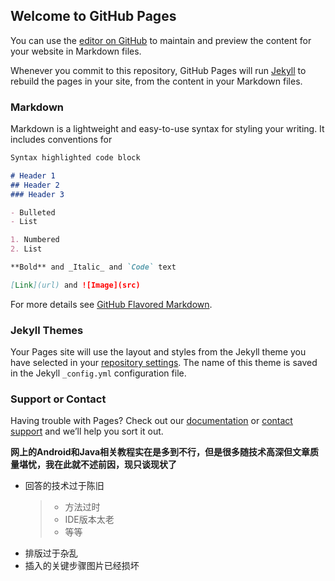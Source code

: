## Welcome to GitHub Pages

You can use the [editor on GitHub](https://github.com/lygwyc/essential/edit/master/README.md) to maintain and preview the content for your website in Markdown files.

Whenever you commit to this repository, GitHub Pages will run [Jekyll](https://jekyllrb.com/) to rebuild the pages in your site, from the content in your Markdown files.

### Markdown

Markdown is a lightweight and easy-to-use syntax for styling your writing. It includes conventions for

```markdown
Syntax highlighted code block

# Header 1
## Header 2
### Header 3

- Bulleted
- List

1. Numbered
2. List

**Bold** and _Italic_ and `Code` text

[Link](url) and ![Image](src)
```

For more details see [GitHub Flavored Markdown](https://guides.github.com/features/mastering-markdown/).

### Jekyll Themes

Your Pages site will use the layout and styles from the Jekyll theme you have selected in your [repository settings](https://github.com/lygwyc/essential/settings). The name of this theme is saved in the Jekyll `_config.yml` configuration file.

### Support or Contact

Having trouble with Pages? Check out our [documentation](https://help.github.com/categories/github-pages-basics/) or [contact support](https://github.com/contact) and we’ll help you sort it out.


**网上的Android和Java相关教程实在是多到不行，但是很多随技术高深但文章质量堪忧，我在此就不述前因，现只谈现状了**
- 回答的技术过于陈旧
    > - 方法过时
    > - IDE版本太老
    > - 等等
- 排版过于杂乱
- 插入的关键步骤图片已经损坏